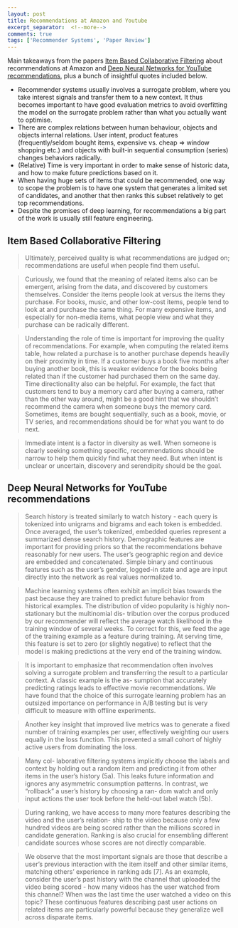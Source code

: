 ```yaml
---
layout: post
title: Recommendations at Amazon and Youtube
excerpt_separator:  <!--more-->
comments: true
tags: ['Recommender Systems', 'Paper Review']
---
```

Main takeaways from the papers [Item Based Collaborative Filtering](https://pdfs.semanticscholar.org/0f06/d328f6deb44e5e67408e0c16a8c7356330d1.pdf) about recommendations at Amazon and [Deep Neural Networks for YouTube recommendations](https://static.googleusercontent.com/media/research.google.com/en//pubs/archive/45530.pdf), plus a bunch of insightful quotes included below.

- Recommender systems usually involves a surrogate problem, where you take interest signals and transfer them to a new context. It thus becomes important to have good evaluation metrics to avoid overfitting the model on the surrogate problem rather than what you actually want to optimise.
- There are complex relations between human behaviour, objects and objects internal relations. User intent, product features (frequently/seldom bought items, expensive vs. cheap => window shopping etc.) and objects with built-in sequential consumption (series) changes behaviors radically.
- (Relative) Time is very important in order to make sense of historic data, and how to make future predictions based on it.
- When having huge sets of items that could be recommended, one way to scope the problem is to have one system that generates a limited set of candidates, and another that then ranks this subset relatively to get top recommendations.
- Despite the promises of deep learning, for recommendations a big part of the work is usually still feature engineering.

<!--more-->

## Item Based Collaborative Filtering
> Ultimately, perceived quality is what recommendations are judged on; recommendations are useful when people find them useful.

> Curiously, we found that the meaning of related items also can be emergent, arising from the data, and discovered by customers themselves. Consider the items people look at versus the items they purchase. For books, music, and other low-cost items, people tend to look at and purchase the same thing. For many expensive items, and especially for non-media items, what people view and what they purchase can be radically different.

> Understanding the role of time is important for improving the quality of recommendations. For example, when computing the related items table, how related a purchase is to another purchase depends heavily on their proximity in time. If a customer buys a book five months after buying another book, this is weaker evidence for the books being related than if the customer had purchased them on the same day. Time directionality also can be helpful. For example, the
fact that customers tend to buy a memory card after buying a camera, rather than the other way around, might be a good hint that we shouldn’t recommend the camera when someone buys
the memory card. Sometimes, items are bought sequentially, such as a book, movie, or TV series, and recommendations should be for what you want to do next.

> Immediate intent is a factor in diversity as well. When someone is clearly seeking something specific, recommendations should be narrow to help them quickly find what they need. But when intent is unclear or uncertain, discovery and serendipity should be the goal.

## Deep Neural Networks for YouTube recommendations
> Search history is treated similarly to watch history - each query is tokenized into unigrams and bigrams and each token is embedded. Once averaged, the user’s tokenized, embedded queries represent a summarized dense search history. Demographic features are important for providing priors so that the recommendations behave reasonably for new users. The user’s geographic region and device are embedded and concatenated. Simple binary and continuous features such as the user’s gender, logged-in state and age are input directly into the network as real values normalized to.

> Machine learning systems often exhibit an implicit bias towards the past because they are trained to predict future behavior from historical examples. The distribution of video popularity is highly non-stationary but the multinomial dis- tribution over the corpus produced by our recommender will reflect the average watch likelihood in the training window of several weeks. To correct for this, we feed the age of the training example as a feature during training. At serving time, this feature is set to zero (or slightly negative) to reflect that the model is making predictions at the very end of the training window.

> It is important to emphasize that recommendation often involves solving a surrogate problem and transferring the result to a particular context. A classic example is the as- sumption that accurately predicting ratings leads to effective movie recommendations. We have found that the choice of this surrogate learning problem has an outsized importance on performance in A/B testing but is very difficult to measure with offline experiments.

> Another key insight that improved live metrics was to generate a fixed number of training examples per user, effectively weighting our users equally in the loss function. This prevented a small cohort of highly active users from dominating the loss.

> Many col- laborative filtering systems implicitly choose the labels and context by holding out a random item and predicting it from other items in the user’s history (5a). This leaks future information and ignores any asymmetric consumption patterns. In contrast, we “rollback” a user’s history by choosing a ran- dom watch and only input actions the user took before the held-out label watch (5b).

> During ranking, we have access to many more features describing the video and the user’s relation- ship to the video because only a few hundred videos are being scored rather than the millions scored in candidate generation. Ranking is also crucial for ensembling different candidate sources whose scores are not directly comparable.

> We observe that the most important signals are those that describe a user’s previous interaction with the item itself and other similar items, matching others’ experience in ranking ads [7]. As an example, consider the user’s past history with the channel that uploaded the video being scored - how many videos has the user watched from this channel? When was the last time the user watched a video on this topic? These continuous features describing past user actions on related items are particularly powerful because they generalize well across disparate items.
